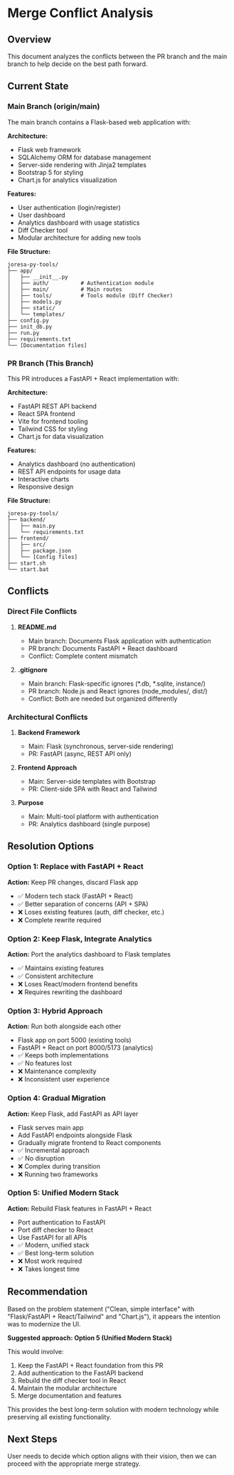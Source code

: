 # Merge Conflict Analysis

## Overview

This document analyzes the conflicts between the PR branch and the main branch to help decide on the best path forward.

## Current State

### Main Branch (origin/main)
The main branch contains a Flask-based web application with:

**Architecture:**
- Flask web framework
- SQLAlchemy ORM for database management
- Server-side rendering with Jinja2 templates
- Bootstrap 5 for styling
- Chart.js for analytics visualization

**Features:**
- User authentication (login/register)
- User dashboard
- Analytics dashboard with usage statistics
- Diff Checker tool
- Modular architecture for adding new tools

**File Structure:**
```
joresa-py-tools/
├── app/
│   ├── __init__.py
│   ├── auth/          # Authentication module
│   ├── main/          # Main routes
│   ├── tools/         # Tools module (Diff Checker)
│   ├── models.py
│   ├── static/
│   └── templates/
├── config.py
├── init_db.py
├── run.py
├── requirements.txt
└── [Documentation files]
```

### PR Branch (This Branch)
This PR introduces a FastAPI + React implementation with:

**Architecture:**
- FastAPI REST API backend
- React SPA frontend
- Vite for frontend tooling
- Tailwind CSS for styling
- Chart.js for data visualization

**Features:**
- Analytics dashboard (no authentication)
- REST API endpoints for usage data
- Interactive charts
- Responsive design

**File Structure:**
```
joresa-py-tools/
├── backend/
│   ├── main.py
│   └── requirements.txt
├── frontend/
│   ├── src/
│   ├── package.json
│   └── [Config files]
├── start.sh
└── start.bat
```

## Conflicts

### Direct File Conflicts

1. **README.md**
   - Main branch: Documents Flask application with authentication
   - PR branch: Documents FastAPI + React dashboard
   - Conflict: Complete content mismatch

2. **.gitignore**
   - Main branch: Flask-specific ignores (*.db, *.sqlite, instance/)
   - PR branch: Node.js and React ignores (node_modules/, dist/)
   - Conflict: Both are needed but organized differently

### Architectural Conflicts

1. **Backend Framework**
   - Main: Flask (synchronous, server-side rendering)
   - PR: FastAPI (async, REST API only)

2. **Frontend Approach**
   - Main: Server-side templates with Bootstrap
   - PR: Client-side SPA with React and Tailwind

3. **Purpose**
   - Main: Multi-tool platform with authentication
   - PR: Analytics dashboard (single purpose)

## Resolution Options

### Option 1: Replace with FastAPI + React
**Action:** Keep PR changes, discard Flask app
- ✅ Modern tech stack (FastAPI + React)
- ✅ Better separation of concerns (API + SPA)
- ❌ Loses existing features (auth, diff checker, etc.)
- ❌ Complete rewrite required

### Option 2: Keep Flask, Integrate Analytics
**Action:** Port the analytics dashboard to Flask templates
- ✅ Maintains existing features
- ✅ Consistent architecture
- ❌ Loses React/modern frontend benefits
- ❌ Requires rewriting the dashboard

### Option 3: Hybrid Approach
**Action:** Run both alongside each other
- Flask app on port 5000 (existing tools)
- FastAPI + React on port 8000/5173 (analytics)
- ✅ Keeps both implementations
- ✅ No features lost
- ❌ Maintenance complexity
- ❌ Inconsistent user experience

### Option 4: Gradual Migration
**Action:** Keep Flask, add FastAPI as API layer
- Flask serves main app
- Add FastAPI endpoints alongside Flask
- Gradually migrate frontend to React components
- ✅ Incremental approach
- ✅ No disruption
- ❌ Complex during transition
- ❌ Running two frameworks

### Option 5: Unified Modern Stack
**Action:** Rebuild Flask features in FastAPI + React
- Port authentication to FastAPI
- Port diff checker to React
- Use FastAPI for all APIs
- ✅ Modern, unified stack
- ✅ Best long-term solution
- ❌ Most work required
- ❌ Takes longest time

## Recommendation

Based on the problem statement ("Clean, simple interface" with "Flask/FastAPI + React/Tailwind" and "Chart.js"), it appears the intention was to modernize the UI. 

**Suggested approach: Option 5 (Unified Modern Stack)**

This would involve:
1. Keep the FastAPI + React foundation from this PR
2. Add authentication to the FastAPI backend
3. Rebuild the diff checker tool in React
4. Maintain the modular architecture
5. Merge documentation and features

This provides the best long-term solution with modern technology while preserving all existing functionality.

## Next Steps

User needs to decide which option aligns with their vision, then we can proceed with the appropriate merge strategy.
